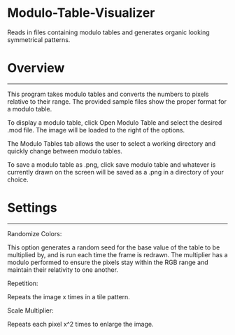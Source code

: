 # Modulo-Table-Visualizer
Reads in files containing modulo tables and generates organic looking symmetrical patterns.

# Overview
-----------------------------------------------------------
This program takes modulo tables and converts the numbers to pixels relative to their range.
The provided sample files show the proper format for a modulo table.

To display a modulo table, click Open Modulo Table and select the desired .mod file.
The image will be loaded to the right of the options.

The Modulo Tables tab allows the user to select a working directory and quickly change between modulo tables.

To save a modulo table as .png, click save modulo table and whatever is currently drawn on the screen will be saved as a .png in a directory of your choice.

# Settings
-----------------------------------------------------------
Randomize Colors:

This option generates a random seed for the base value of the table to be multiplied by, and is run each time the frame is redrawn. The multiplier has a modulo performed to ensure the pixels stay within the RGB range and maintain their relativity to one another.

Repetition:

Repeats the image x times in a tile pattern.

Scale Multiplier:

Repeats each pixel x^2 times to enlarge the image.
